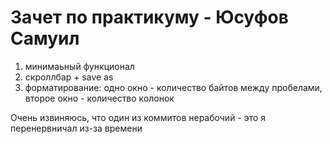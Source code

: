 # Зачет по практикуму - Юсуфов Самуил
1. минимаьный функционал
2. скроллбар + save as
3. форматирование: одно окно - количество байтов между пробелами, второе окно - количество колонок

Очень извиняюсь, что один из коммитов нерабочий - это я перенервничал из-за времени
